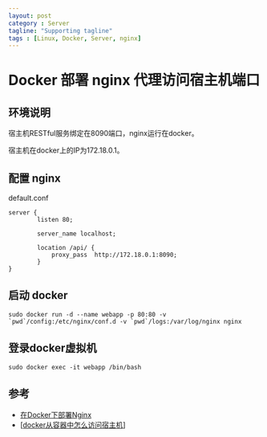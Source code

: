 ```yaml
---
layout: post
category : Server
tagline: "Supporting tagline"
tags : [Linux, Docker, Server, nginx]
---
```




# Docker 部署 nginx 代理访问宿主机端口



## 环境说明

宿主机RESTful服务绑定在8090端口，nginx运行在docker。

宿主机在docker上的IP为172.18.0.1。

## 配置 nginx

default.conf

```nginx
server {
        listen 80;

        server_name localhost;

        location /api/ {
            proxy_pass  http://172.18.0.1:8090;
        }
}
```

## 启动 docker

```shell
sudo docker run -d --name webapp -p 80:80 -v `pwd`/config:/etc/nginx/conf.d -v `pwd`/logs:/var/log/nginx nginx
```



## 登录docker虚拟机

```shell
sudo docker exec -it webapp /bin/bash
```



## 参考

- [在Docker下部署Nginx](http://blog.shiqichan.com/Deploying-Nginx-with-Docker/)
- [[docker从容器中怎么访问宿主机](http://blog.csdn.net/ownfire/article/details/48006893)]



